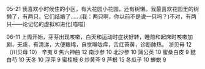 05-21 我喜欢小时候住的小区，有大花园小花园，还有树懒。我最喜欢花园里的树懒了，有两只，它们结婚了……(我：两只啊，你以前不是说一只吗？)不对，有两只——论记忆的虚拟和进化[喵喵] ​​​

06-11 上周开始，芽芽出现咳嗽，白天和运动时症状好转，睡前和起床时咳嗽加剧，无痰，有清涕，大便糖稀，自觉喉咙痒，舌红苔黄，诊断肺热。 浙贝母 12 （川贝母 10） 辛夷 6 焦六神曲 12 南沙参 10 北沙参 10 蒲公英 10 蜜桑白皮 9 麸白芍 10 天冬 10 浮萍 9 蜜桂枝 6 炒黄芩 9 芦根 15 冬瓜子 10 蝉蜕 9
